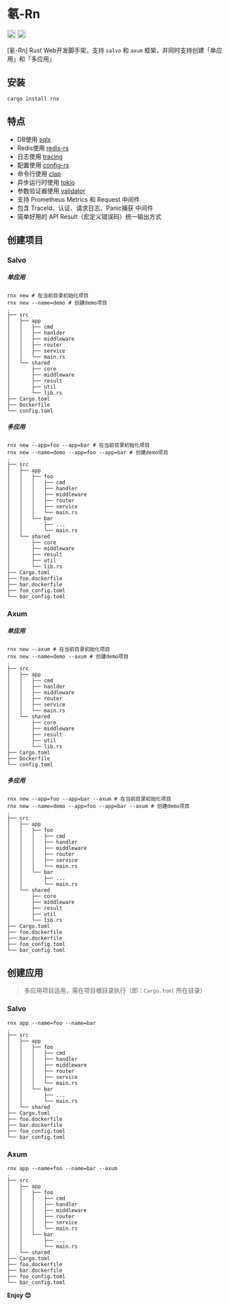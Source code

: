 # 氡-Rn

[<img alt="crates.io" src="https://img.shields.io/crates/v/rnx.svg?style=for-the-badge&color=fc8d62&logo=rust" height="20">](https://crates.io/crates/rnx)
[<img alt="MIT" src="http://img.shields.io/badge/license-MIT-brightgreen.svg?style=for-the-badge" height="20">](http://opensource.org/licenses/MIT)

[氡-Rn] Rust Web开发脚手架，支持 `salvo` 和 `axum` 框架，并同时支持创建「单应用」和「多应用」

## 安装

```shell
cargo install rnx
```

## 特点

- DB使用 [sqlx](https://github.com/launchbadge/sqlx)
- Redis使用 [redis-rs](https://github.com/redis-rs/redis-rs)
- 日志使用 [tracing](https://github.com/tokio-rs/tracing)
- 配置使用 [config-rs](https://github.com/mehcode/config-rs)
- 命令行使用 [clap](https://github.com/clap-rs/clap)
- 异步运行时使用 [tokio](https://github.com/tokio-rs/tokio)
- 参数验证器使用 [validator](https://github.com/Keats/validator)
- 支持 Prometheus Metrics 和 Request 中间件
- 包含 TraceId、认证、请求日志、Panic捕获 中间件
- 简单好用的 API Result（宏定义错误码）统一输出方式

## 创建项目

### Salvo

##### 单应用

```shell
rnx new # 在当前目录初始化项目
rnx new --name=demo # 创建demo项目
.
├── src
│   ├── app
│   │   ├── cmd
│   │   ├── hanlder
│   │   ├── middleware
│   │   ├── router
│   │   ├── service
│   │   └── main.rs
│   └── shared
│       ├── core
│       ├── middleware
│       ├── result
│       ├── util
│       └── lib.rs
├── Cargo.toml
├── Dockerfile
└── config.toml
```

##### 多应用

```shell
rnx new --app=foo --app=bar # 在当前目录初始化项目
rnx new --name=demo --app=foo --app=bar # 创建demo项目
.
├── src
│   ├── app
│   │   ├── foo
│   │   │   ├── cmd
│   │   │   ├── handler
│   │   │   ├── middleware
│   │   │   ├── router
│   │   │   ├── service
│   │   │   └── main.rs
│   │   └── bar
│   │       ├── ...
│   │       └── main.rs
│   └── shared
│       ├── core
│       ├── middleware
│       ├── result
│       ├── util
│       └── lib.rs
├── Cargo.toml
├── foo.dockerfile
├── bar.dockerfile
├── foo_config.toml
└── bar_config.toml
```

### Axum

##### 单应用

```shell
rnx new --axum # 在当前目录初始化项目
rnx new --name=demo --axum # 创建demo项目
.
├── src
│   ├── app
│   │   ├── cmd
│   │   ├── hanlder
│   │   ├── middleware
│   │   ├── router
│   │   ├── service
│   │   └── main.rs
│   └── shared
│       ├── core
│       ├── middleware
│       ├── result
│       ├── util
│       └── lib.rs
├── Cargo.toml
├── Dockerfile
└── config.toml
```

##### 多应用

```shell
rnx new --app=foo --app=bar --axum # 在当前目录初始化项目
rnx new --name=demo --app=foo --app=bar --axum # 创建demo项目
.
├── src
│   ├── app
│   │   ├── foo
│   │   │   ├── cmd
│   │   │   ├── handler
│   │   │   ├── middleware
│   │   │   ├── router
│   │   │   ├── service
│   │   │   └── main.rs
│   │   └── bar
│   │       ├── ...
│   │       └── main.rs
│   └── shared
│       ├── core
│       ├── middleware
│       ├── result
│       ├── util
│       └── lib.rs
├── Cargo.toml
├── foo.dockerfile
├── bar.dockerfile
├── foo_config.toml
└── bar_config.toml
```

## 创建应用

> 多应用项目适用，需在项目根目录执行（即：`Cargo.toml` 所在目录）

### Salvo

```shell
rnx app --name=foo --name=bar
.
├── src
│   ├── app
│   │   ├── foo
│   │   │   ├── cmd
│   │   │   ├── handler
│   │   │   ├── middleware
│   │   │   ├── router
│   │   │   ├── service
│   │   │   └── main.rs
│   │   └── bar
│   │       ├── ...
│   │       └── main.rs
│   └── shared
├── Cargo.toml
├── foo.dockerfile
├── bar.dockerfile
├── foo_config.toml
└── bar_config.toml
```

### Axum

```shell
rnx app --name=foo --name=bar --axum
.
├── src
│   ├── app
│   │   ├── foo
│   │   │   ├── cmd
│   │   │   ├── handler
│   │   │   ├── middleware
│   │   │   ├── router
│   │   │   ├── service
│   │   │   └── main.rs
│   │   └── bar
│   │       ├── ...
│   │       └── main.rs
│   └── shared
├── Cargo.toml
├── foo.dockerfile
├── bar.dockerfile
├── foo_config.toml
└── bar_config.toml
```

**Enjoy 😊**
